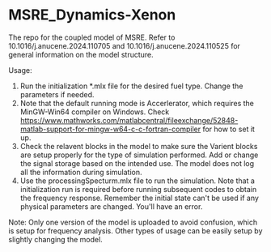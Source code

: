 # MSRE_Dynamics-Xenon
The repo for the coupled model of MSRE. 
Refer to 10.1016/j.anucene.2024.110705 and 10.1016/j.anucene.2024.110525 for general information on the model structure. 

Usage:
1. Run the initialization *.mlx file for the desired fuel type. Change the parameters if needed.
2. Note that the default running mode is Accerlerator, which requires the MinGW-Win64 compiler on Windows. Check https://www.mathworks.com/matlabcentral/fileexchange/52848-matlab-support-for-mingw-w64-c-c-fortran-compiler for how to set it up.
3. Check the relavent blocks in the model to make sure the Varient blocks are setup properly for the type of simulation performed. Add or change the signal storage based on the intended use. The model does not log all the information during simulation.
4. Use the processingSpecturm.mlx file to run the simulation. Note that a initialization run is required before running subsequent codes to obtain the frequency response. Remember the initial state can't be used if any physical parameters are changed. You'll have an error.

Note:
Only one version of the model is uploaded to avoid confusion, which is setup for frequency analysis. Other types of usage can be easily setup by slightly changing the model.
